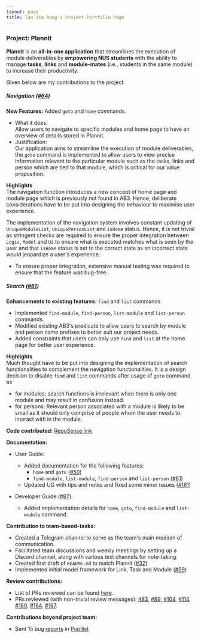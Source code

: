 ```yaml
---
layout: page
title: Tan Jia Rong's Project Portfolio Page
---
```


### Project: Plannit

**Plannit** is an **all-in-one application** that streamlines the execution of module
deliverables by **empowering NUS students** with the ability to manage **tasks**, **links** and
**module-mates** (i.e., students in the same module) to increase their productivity.

Given below are my contributions to the project.

##### Navigation ([#64](https://github.com/AY2223S1-CS2103T-T10-1/tp/pull/64))

**New Features:** Added `goto` and `home` commands.
* What it does: <br>
  Allow users to navigate to specific modules and home page to have an overview of details stored in Plannit.
* Justification: <br>
  Our application aims to streamline the execution of module deliverables,
  the `goto` command is implemented to allow users to view precise information
  relevant to the particular module such as the tasks, links and person which
  are tied to that module, which is critical for our value proposition.

**Highlights** <br>
The navigation function introduces a new concept of home page and module page which is previously not found
in AB3. Hence, deliberate considerations have to be put into designing the behaviour to maximise user experience.

The implementation of the navigation system involves constant updating of `UniqueModuleList`, `UniquePersonList`
and `isHome` status. Hence, it is not trivial as stringent checks are required to ensure the proper integration
between `Logic`, `Model` and `Ui` to ensure what is executed matches what is seen by the user and that `isHome`
status is set to the correct state as an incorrect state would jeopardize a user's experience.

* To ensure proper integration, extensive manual testing was required to ensure that the feature was bug-free.

##### Search ([#81](https://github.com/AY2223S1-CS2103T-T10-1/tp/pull/81))

**Enhancements to existing features:** `find` and `list` commands <br>
* Implemented `find-module`, `find-person`, `list-module` and `list-person` commands.
* Modified existing AB3's predicate to allow users to search by module and person name prefixes to better suit our project needs.
* Added constraints that users can only use `find` and `list` at the home page for better user experience.

**Highlights** <br>
Much thought have to be put into designing the implementation of search functionalities to complement the navigation functionalities. 
It is a design decision to disable `find` and `list` commands after usage of `goto` command as 
  * for modules: search functions is irrelevant when there is only one module and may result in confusion instead.
  * for persons: Relevant person associated with a module is likely to be small as it should only comprise of 
  people whom the user needs to interact with in the module.

**Code contributed:** [RepoSense link](https://nus-cs2103-ay2223s1.github.io/tp-dashboard/?search=tan-jia-rong&breakdown=true)

**Documentation:**
* User Guide:
  * Added documentation for the following features:
    * `home` and `goto` ([#50](https://github.com/AY2223S1-CS2103T-T10-1/tp/pull/50))
    * `find-module`, `list-module`, `find-person` and `list-person` ([#81](https://github.com/AY2223S1-CS2103T-T10-1/tp/pull/81))
  * Updated UG with tips and notes and fixed some minor issues ([#161](https://github.com/AY2223S1-CS2103T-T10-1/tp/pull/161))

* Developer Guide ([#87](https://github.com/AY2223S1-CS2103T-T10-1/tp/pull/87)):
  * Added implementation details for `home`, `goto`, `find-module` and `list-module` command.

**Contribution to team-based-tasks:**
* Created a Telegram channel to serve as the team's main medium of communication.
* Facilitated team discussions and weekly meetings by setting up a Discord channel, along with various text channels for note-taking.
* Created first draft of `README.md` to match Plannit ([#32](https://github.com/AY2223S1-CS2103T-T10-1/tp/pull/32))
* Implemented initial model framework for Link, Task and Module ([#59](https://github.com/AY2223S1-CS2103T-T10-1/tp/pull/59))

**Review contributions:**
* List of PRs reviewed can be found [here](https://github.com/AY2223S1-CS2103T-T10-1/tp/pulls?q=is%3Apr+reviewed-by%3ATan-Jia-Rong).
* PRs reviewed (with non-trivial review messages):
  [#83](https://github.com/AY2223S1-CS2103T-T10-1/tp/pull/83),
  [#89](https://github.com/AY2223S1-CS2103T-T10-1/tp/pull/89),
  [#104](https://github.com/AY2223S1-CS2103T-T10-1/tp/pull/104),
  [#114](https://github.com/AY2223S1-CS2103T-T10-1/tp/pull/114),
  [#160](https://github.com/AY2223S1-CS2103T-T10-1/tp/pull/160),
  [#164](https://github.com/AY2223S1-CS2103T-T10-1/tp/pull/164),
  [#167](https://github.com/AY2223S1-CS2103T-T10-1/tp/pull/167).

**Contributions beyond project team:**
* Sent 15 bug [reports](https://github.com/Tan-Jia-Rong/ped/issues) in
  [Pupilist](https://github.com/AY2223S1-CS2103T-W09-4/tp)
